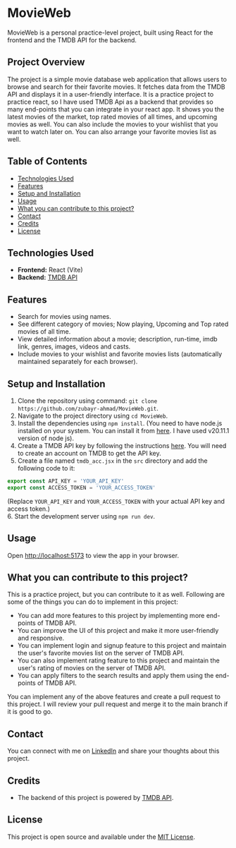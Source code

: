# MovieWeb

MovieWeb is a personal practice-level project, built using React for the frontend and the TMDB API for the backend.

## Project Overview

The project is a simple movie database web application that allows users to browse and search for their favorite movies. It fetches data from the TMDB API and displays it in a user-friendly interface.
It is a practice project to practice react, so I have used TMDB Api as a backend that provides so many end-points that you can integrate in your react app.
It shows you the latest movies of the market, top rated movies of all times, and upcoming movies as well. You can also include the movies to your wishlist that you want to watch later on. You can also arrange your favorite movies list as well.

## Table of Contents
- [Technologies Used](#technologies-used)
- [Features](#features)
- [Setup and Installation](#setup-and-installation)
- [Usage](#usage)
- [What you can contribute to this project?](#what-you-can-contribute-to-this-project)
- [Contact](#contact)
- [Credits](#credits)
- [License](#license)

## Technologies Used

- **Frontend:** React (Vite)
- **Backend:** [TMDB API](https://developer.themoviedb.org/reference/intro/getting-started)

## Features

- Search for movies using names.
- See different category of movies; Now playing, Upcoming and Top rated movies of all time.
- View detailed information about a movie; description, run-time, imdb link, genres, images, videos and casts.
- Include movies to your wishlist and favorite movies lists (automatically maintained separately for each browser).

## Setup and Installation

1. Clone the repository using command: `git clone https://github.com/zubayr-ahmad/MovieWeb.git`.
2. Navigate to the project directory using `cd MovieWeb`.
3. Install the dependencies using `npm install`. (You need to have node.js installed on your system. You can install it from [here](https://nodejs.org/en/download/). I have used v20.11.1 version of node js).
4. Create a TMDB API key by following the instructions [here](https://www.themoviedb.org/documentation/api). You will need to create an account on TMDB to get the API key.
5. Create a file named `tmdb_acc.jsx` in the `src` directory and add the following code to it:
```jsx
export const API_KEY = 'YOUR_API_KEY'
export const ACCESS_TOKEN = 'YOUR_ACCESS_TOKEN'
```
(Replace `YOUR_API_KEY` and `YOUR_ACCESS_TOKEN` with your actual API key and access token.)  
6. Start the development server using `npm run dev`.
## Usage

Open [http://localhost:5173](http://localhost:5173) to view the app in your browser.

## What you can contribute to this project?
This is a practice project, but you can contribute to it as well. Following are some of the things you can do to implement in this project:
- You can add more features to this project by implementing more end-points of TMDB API.
- You can improve the UI of this project and make it more user-friendly and responsive.
- You can implement login and signup feature to this project and maintain the user's favorite movies list on the server of TMDB API.
- You can also implement rating feature to this project and maintain the user's rating of movies on the server of TMDB API.
- You can apply filters to the search results and apply them using the end-points of TMDB API.

You can implement any of the above features and create a pull request to this project. I will review your pull request and merge it to the main branch if it is good to go.


## Contact

You can connect with me on [LinkedIn](https://www.linkedin.com/in/zubayr-ahmad) and share your thoughts about this project.

## Credits
- The backend of this project is powered by [TMDB API](https://www.themoviedb.org/documentation/api).

## License

This project is open source and available under the [MIT License](LICENSE).
